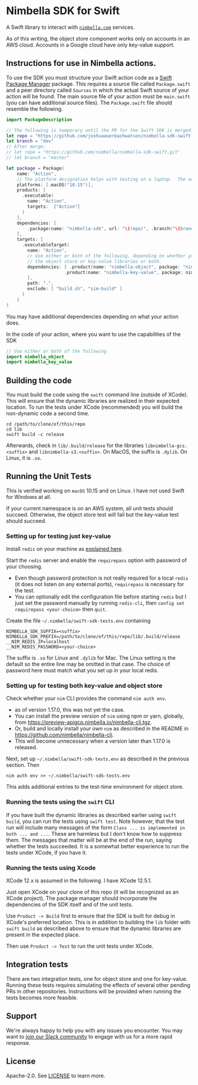 # Nimbella SDK for Swift

A Swift library to interact with [`nimbella.com`](https://nimbella.com) services.  

As of this writing, the object store component works only on accounts in an AWS cloud.  Accounts in a Google cloud have only key-value support.

## Instructions for use in Nimbella actions.

To use the SDK you must structure your Swift action code as a [Swift Package Manager](https://swift.org/package-manager) package.   This requires a source file called `Package.swift` and a peer directory called `Sources` in which the actual Swift source of your action will be found.  The main source file of your action must be `main.swift` (you can have additional source files).  The `Package.swift` file should resemble the following.

```swift
import PackageDescription

// The following is temporary until the PR for the Swift SDK is merged. 
let repo = "https://github.com/joshuaauerbachwatson/nimbella-sdk-swift.git"
let branch = "dev"
// After merge:
// let repo = "https://github.com/nimbella/nimbella-sdk-swift.git"
// let branch = "master"

let package = Package(
    name: "Action",
    // The platform designation helps with testing on a laptop.  The actual runtime is Linux and does not need to be declared.
    platforms: [.macOS("10.15")],
    products: [
      .executable(
        name: "Action",
        targets:  ["Action"]
      )
    ],
    dependencies: [
        .package(name: "nimbella-sdk", url: "\(repo)", .branch("\(branch)"))
    ],
    targets: [
      .executableTarget(
        name: "Action",
        // Use either or both of the following, depending on whether you use
        // the object store or key-value libraries or both.
        dependencies: [ .product(name: "nimbella-object", package: "nimbella-sdk"),
                      .product(name: "nimbella-key-value", package: nimbella-sdk")
        ],
        path: ".",
        exclude: [ "build.sh", "sim-build" ]
      )
    ]
)
```
You may have additional dependencies depending on what your action does.

In the code of your action, where you want to use the capabilities of the SDK

```swift
// Use either or both of the following
import nimbella_object
import nimbella_key_value
```

## Building the code

You must build the code using the `swift` command line (outside of XCode).  This will ensure that the dynamic libraries are realized in their expected location.
To run the tests under XCode (recommended) you will build the non-dynamic code a second time.

```
cd /path/to/clone/of/this/repo
cd lib
swift build -c release
```

Afterwards, check in `lib/.build/release` for the libraries `libnimbella-gcs.<suffix>` and `libnimbella-s3.<suffix>`.  On MacOS, the suffix is `.dylib`.  On Linux, it is `.so`.

## Running the Unit Tests

This is verified working on `macOS` 10.15 and on Linux.  I have not used Swift for Windows at all.

If your current namespace is on an AWS system, all unit tests should succeed.  Otherwise, the object store test will fail but the key-value test should succeed.  
### Setting up for testing just key-value

Install `redis` on your machine as [explained here](https://phoenixnap.com/kb/install-redis-on-mac).

Start the `redis` server and enable the `requirepass` option with password of your choosing.
- Even though password protection is not really required for a local `redis` (it does not listen on any external ports), `requirepass` is necessary for the test.
- You can optionally edit the configuration file before starting `redis` but I just set the password manually by running `redis-cli`, then `config set requirepass <your-choice>` then `quit`.

Create the file `~/.nimbella/swift-sdk-tests.env` containing

```
NIMBELLA_SDK_SUFFIX=<suffix>
NIMBELLA_SDK_PREFIX=/path/to/clone/of/this/repo/lib/.build/release
__NIM_REDIS_IP=localhost
__NIM_REDIS_PASSWORD=<your-choice>
```

The suffix is `.so` for Linux and `.dylib` for Mac.  The Linux setting is the default so the entire line may be omitted in that case.  The choice of password here must match what you set up in your local redis.

### Setting up for testing both key-value and object store

Check whether your `nim` CLI provides the command `nim auth env`.
- as of version 1.17.0, this was not yet the case.
- You can install the preview version of `nim` using npm or yarn, globally, from https://preview-apigcp.nimbella.io/nimbella-cli.tgz.
- Or, build and locally install your own `nim` as described in the README in https://github.com/nimbella/nimbella-cli.
- This will become unnecessary when a version later than 1.17.0 is released.

Next, set up `~/.nimbella/swift-sdk-tests.env` as described in the previous section.  Then

```
nim auth env >> ~/.nimbella/swift-sdk-tests.env
```

This adds additional entries to the test-time environment for object store.

### Running the tests using the `swift` CLI

If you have built the dynamic libraries as described earlier using `swift build`, you can run the tests using `swift test`.   Note however, that the test run will include many messages of the form `Class ... is implemented in both ... and ...`.  These are harmless but I don't know how to suppress them.  The messages that matter will be at the end of the run, saying whether the tests succeeded.  It is a somewhat better experience to run the tests under XCode, if you have it.

### Running the tests using Xcode

XCode 12.x is assumed in the following.  I have XCode 12.5.1.

Just open XCode on your clone of this repo (it will be recognized as an XCode project).  The package manager should incorporate the dependencies of the SDK itself and of the unit tests.

Use `Product -> Build` first to ensure that the SDK is built for debug in XCode's preferred location.  This is _in addition_ to building the `lib` folder with `swift build` as described above to ensure that the dynamic libraries are present in the expected place.

Then use `Product -> Test` to run the unit tests under XCode.

## Integration tests

There are two integration tests, one for object store and one for key-value.  Running these tests requires simulating the effects of several other pending PRs in other repositories.  Instructions will be provided when running the tests becomes more feasible.

## Support

We're always happy to help you with any issues you encounter. You may want to [join our Slack community](https://nimbella-community.slack.com/) to engage with us for a more rapid response.

## License

Apache-2.0. See [LICENSE](LICENSE) to learn more.
